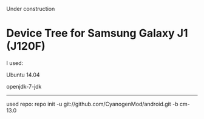 Under construction

# Device Tree for Samsung Galaxy J1 (J120F)

I used:

Ubuntu 14.04

openjdk-7-jdk

------

used repo: repo init -u git://github.com/CyanogenMod/android.git -b cm-13.0




